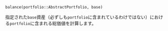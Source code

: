 ```
balance(portfolio::AbstractPortfolio, base)
```

指定された`base`資産（必ずしも`portfolio`に含まれているわけではない）における`portfolio`に含まれる総価値を計算します。
